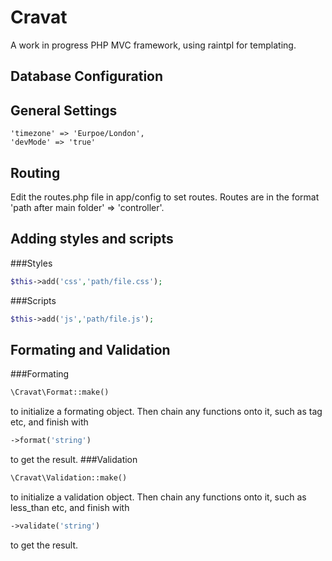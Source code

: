 Cravat
======
A work in progress PHP MVC framework, using raintpl for templating.

Database Configuration
----------------------

General Settings
----------------
```
'timezone' => 'Eurpoe/London',
'devMode' => 'true'
```

Routing
-------
Edit the routes.php file in app/config to set routes. Routes are in the format 'path after main folder' => 'controller'.

Adding styles and scripts
-------------------------
###Styles
```php
$this->add('css','path/file.css');
```
###Scripts
```php
$this->add('js','path/file.js');
```

Formating and Validation
------------------------
###Formating
```php
\Cravat\Format::make()
```
to initialize a formating object. Then chain any functions onto it, such as tag etc, and finish with 
```php
->format('string')
```
to get the result.
###Validation
```php
\Cravat\Validation::make()
```
to initialize a validation object. Then chain any functions onto it, such as less_than etc, and finish with
```php
->validate('string')
```
to get the result.
